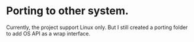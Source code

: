 # Porting to other system.
Currently,  the project support Linux only. But I still created a porting folder to add OS API as a wrap interface.
